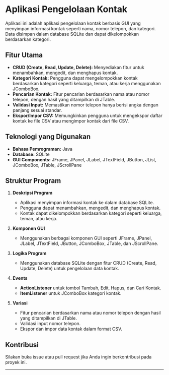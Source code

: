 # Aplikasi Pengelolaan Kontak

Aplikasi ini adalah aplikasi pengelolaan kontak berbasis GUI yang menyimpan informasi kontak seperti nama, nomor telepon, dan kategori. Data disimpan dalam database SQLite dan dapat dikelompokkan berdasarkan kategori.

## Fitur Utama

- **CRUD (Create, Read, Update, Delete):** Menyediakan fitur untuk menambahkan, mengedit, dan menghapus kontak.
- **Kategori Kontak:** Pengguna dapat mengelompokkan kontak berdasarkan kategori seperti keluarga, teman, atau kerja menggunakan JComboBox.
- **Pencarian Kontak:** Fitur pencarian berdasarkan nama atau nomor telepon, dengan hasil yang ditampilkan di JTable.
- **Validasi Input:** Memastikan nomor telepon hanya berisi angka dengan panjang sesuai standar.
- **Ekspor/Impor CSV:** Memungkinkan pengguna untuk mengekspor daftar kontak ke file CSV atau mengimpor kontak dari file CSV.

## Teknologi yang Digunakan

- **Bahasa Pemrograman:** Java
- **Database:** SQLite
- **GUI Components:** JFrame, JPanel, JLabel, JTextField, JButton, JList, JComboBox, JTable, JScrollPane

## Struktur Program

1. **Deskripsi Program**
   - Aplikasi menyimpan informasi kontak ke dalam database SQLite.
   - Pengguna dapat menambahkan, mengedit, dan menghapus kontak.
   - Kontak dapat dikelompokkan berdasarkan kategori seperti keluarga, teman, atau kerja.

2. **Komponen GUI**
   - Menggunakan berbagai komponen GUI seperti JFrame, JPanel, JLabel, JTextField, JButton, JComboBox, JTable, dan JScrollPane.

3. **Logika Program**
   - Menggunakan database SQLite dengan fitur CRUD (Create, Read, Update, Delete) untuk pengelolaan data kontak.

4. **Events**
   - **ActionListener** untuk tombol Tambah, Edit, Hapus, dan Cari Kontak.
   - **ItemListener** untuk JComboBox kategori kontak.

5. **Variasi**
   - Fitur pencarian berdasarkan nama atau nomor telepon dengan hasil yang ditampilkan di JTable.
   - Validasi input nomor telepon.
   - Ekspor dan impor data kontak dalam format CSV.


## Kontribusi

Silakan buka issue atau pull request jika Anda ingin berkontribusi pada proyek ini.

---